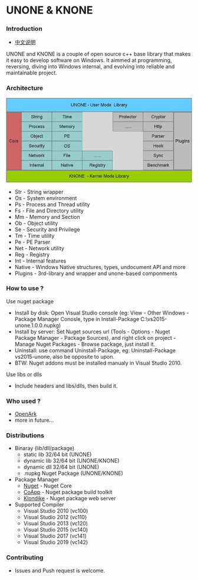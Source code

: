 # UNONE & KNONE

### Introduction

* [中文说明](https://github.com/BlackINT3/none/blob/master/doc/README-zh.md)

UNONE and KNONE is a couple of open source c++ base library that makes it easy to develop software on Windows. It aimmed at programming, reversing, diving into Windows internal, and evolving into reliable and maintainable project.

### Architecture

![image](doc/arch/none-arch.png)

* Str - String wrapper
* Os - System environment
* Ps - Process and Thread utility
* Fs - File and Directory utility
* Mm - Memory and Section
* Ob - Object utility
* Se - Security and Privilege
* Tm - Time utility
* Pe - PE Parser
* Net - Network utility
* Reg - Registry
* Int - Internal features
* Native - Windows Native structures, types, undocument API and more
* Plugins - 3rd-library and wrapper and unone-based componments

### How to use ?
Use nuget package
* Install by disk: Open Visual Studio console (eg: View - Other Windows - Package Manager Conosle, type in Install-Package C:\vs2015-unone.1.0.0.nupkg)
* Install by server: Set Nuget sources url (Tools - Options - Nuget Package Manager - Package Sources), and right click on project - Manage Nuget Packages - Browse package, just install it.
* Uninstall: use command Uninstall-Package, eg: Uninstall-Package vs2015-unone, also be opposite to upon.
* BTW: Nuget addons must be installed manualy in Visual Studio 2010.

Use libs or dlls
* Include headers and libs/dlls, then build it.
 
### Who used ?
  * [OpenArk](https://github.com/BlackINT3/OpenArk)
  * more in future...

### Distributions
* Binaray (lib/dll/package)
  * static lib 32/64 bit (UNONE)
  * dynamic lib 32/64 bit (UNONE/KNONE)
  * dynamic dll 32/64 bit (UNONE)
  * .nupkg Nuget Package (UNONE/KNONE)
* Package Manager
  * [Nuget](https://docs.microsoft.com/en-us/nuget/) - Nuget Core
  * [CoApp](http://coapp.org/)  - Nuget package build toolkit
  * [Klondike](https://github.com/chriseldredge/Klondike) - Nuget package web server
* Supported Compiler
  * Visual Studio 2010 (vc100)
  * Visual Studio 2012 (vc110)
  * Visual Studio 2013 (vc120)
  * Visual Studio 2015 (vc140)
  * Visual Studio 2017 (vc141)
  * Visual Studio 2019 (vc142)  


### Contributing
  * Issues and Push request is welcome.